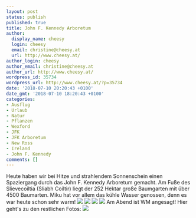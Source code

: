 ```yaml
---
layout: post
status: publish
published: true
title: John F. Kennedy Arboretum
author:
  display_name: cheesy
  login: cheesy
  email: christine@cheesy.at
  url: http://www.cheesy.at/
author_login: cheesy
author_email: christine@cheesy.at
author_url: http://www.cheesy.at/
wordpress_id: 35734
wordpress_url: http://www.cheesy.at/?p=35734
date: '2018-07-10 20:20:43 +0100'
date_gmt: '2018-07-10 18:20:43 +0100'
categories:
- Ausflug
- Urlaub
- Natur
- Pflanzen
- Wexford
- JFK
- JFK Arboretum
- New Ross
- Ireland
- John F. Kennedy
comments: []
---
```

Heute haben wir bei Hitze und strahlendem Sonnenschein einen Spaziergang durch das John F. Kennedy Arboretum gemacht. Am Fuße des Slievecoiltia (Sliabh Coiltir) liegt der 252 Hektar große Baumgarten mit über 4500 Baumarten. Miku hat vor allem das kühle Wasser genossen, denn es war heute schon sehr warm!
![](http://www.cheesy.at/wp-content/uploads/03-JFK-Arboretum-002.jpg)
![](http://www.cheesy.at/wp-content/uploads/03-JFK-Arboretum-006.jpg)
![](http://www.cheesy.at/wp-content/uploads/03-JFK-Arboretum-010.jpg)
![](http://www.cheesy.at/wp-content/uploads/03-JFK-Arboretum-024.jpg)
Am Abend ist WM angesagt! Hier geht's zu den restlichen Fotos:
[![](http://www.cheesy.at/wp-content/uploads/03-JFK-Arboretum-038.jpg)](http://www.cheesy.at/fotos/urlaub/wexford/tag-3-john-f-kennedy-arboretum/)
